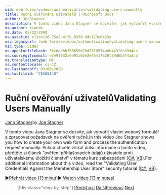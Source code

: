 ```yaml
---
uid: web-forms/videos/authentication/validating-users-manually
title: Ruční ověřování uživatelů | Microsoft Docs
author: JoeStagner
description: V tomto videu Jana Stagner se dozvíte, jak vytvořit vlastní webový formulář a zpracovat požadavek na ověření ručně. Další informace o tomto VI...
ms.author: riande
ms.date: 08/22/2008
ms.assetid: c11eec26-25a2-41fb-9330-ddc123c0423a
msc.legacyurl: /web-forms/videos/authentication/validating-users-manually
msc.type: video
ms.openlocfilehash: 3fc0ad6b366650d20d2710574a0b443f8cd994ee
ms.sourcegitcommit: e7e91932a6e91a63e2e46417626f39d6b244a3ab
ms.translationtype: MT
ms.contentlocale: cs-CZ
ms.lasthandoff: 03/06/2020
ms.locfileid: "78565140"
---
```

# <a name="validating-users-manually"></a><span data-ttu-id="86391-104">Ruční ověřování uživatelů</span><span class="sxs-lookup"><span data-stu-id="86391-104">Validating Users Manually</span></span>

<span data-ttu-id="86391-105">[Jana Stagner](https://github.com/JoeStagner)</span><span class="sxs-lookup"><span data-stu-id="86391-105">by [Joe Stagner](https://github.com/JoeStagner)</span></span>

<span data-ttu-id="86391-106">V tomto videu Jana Stagner se dozvíte, jak vytvořit vlastní webový formulář a zpracovat požadavek na ověření ručně.</span><span class="sxs-lookup"><span data-stu-id="86391-106">In this video Joe Stagner shows you how to create your own web form and process the authentication request manually.</span></span> <span data-ttu-id="86391-107">Pokud chcete získat další informace o tomto videu, přečtěte si článek "ověření přihlašovacích údajů uživatele proti uživatelskému úložišti členství" v tématu kurz zabezpečení ([C#](../../overview/older-versions-security/membership/validating-user-credentials-against-the-membership-user-store-cs.md), [VB](../../overview/older-versions-security/membership/validating-user-credentials-against-the-membership-user-store-vb.md)).</span><span class="sxs-lookup"><span data-stu-id="86391-107">For additional information about this video, read the "Validating User Credentials Against the Membership User Store" security tutorial ([C#](../../overview/older-versions-security/membership/validating-user-credentials-against-the-membership-user-store-cs.md), [VB](../../overview/older-versions-security/membership/validating-user-credentials-against-the-membership-user-store-vb.md)).</span></span>

[<span data-ttu-id="86391-108">&#9654;Přehrát video (13 minut)</span><span class="sxs-lookup"><span data-stu-id="86391-108">&#9654; Watch video (13 minutes)</span></span>](https://channel9.msdn.com/Blogs/ASP-NET-Site-Videos/validating-users-manually)

> [!div class="step-by-step"]
> <span data-ttu-id="86391-109">[Předchozí](creating-user-accounts-programmatically.md)
> [Další](validating-users-with-the-login-control.md)</span><span class="sxs-lookup"><span data-stu-id="86391-109">[Previous](creating-user-accounts-programmatically.md)
[Next](validating-users-with-the-login-control.md)</span></span>
